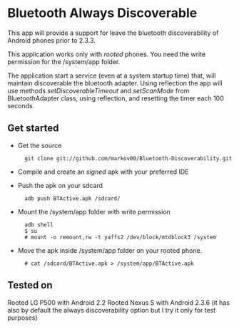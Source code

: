 Bluetooth Always Discoverable
=============================================================

This app will provide a support for leave the bluetooth discoverability of Android phones prior to 2.3.3.

This application works only with *rooted* phones. You need the write permission for the /system/app folder.

The application start a service (even at a system startup time) that, will maintain discoverable the bluetooth adapter.
Using reflection the app will use methods *setDiscoverableTimeout* and *setScanMode* from BluetoothAdapter class, using reflection, and resetting the timer each 100 seconds.


Get started
-------------------------------------------------------------

* Get the source

		git clone git://github.com/markov00/Bluetooth-Discoverability.git

* Compile and create an *signed* apk with your preferred IDE

* Push the apk on your sdcard

		adb push BTActive.apk /sdcard/
		
* Mount the /system/app folder with write permission

		adb shell
		$ su
		# mount -o remount,rw -t yaffs2 /dev/block/mtdblock3 /system

* Move the apk inside /system/app folder on your rooted phone.

		# cat /sdcard/BTActive.apk > /system/app/BTActive.apk


Tested on
-------------------------------------------------------------
Rooted LG P500 with Android 2.2
Rooted Nexus S with Android 2.3.6 (it has also by default the always discoverability option but I try it only for test purposes)

